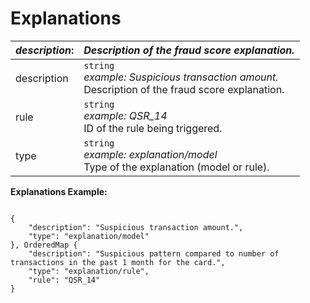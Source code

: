
# Explanations

| *description*: | *Description of the fraud score explanation.*|
|----|----|
| description |    ``` string ```  <br/>  *example:  Suspicious transaction amount.* <br/> Description of the fraud score explanation.|
| rule |    ``` string ```  <br/>  *example: QSR_14* <br/> ID of the rule being triggered.|
| type |    ``` string ```  <br/>  *example: explanation/model* <br/> Type of the explanation (model or rule).|


**Explanations Example:**

```{r}

{
    "description": "Suspicious transaction amount.",
    "type": "explanation/model"
}, OrderedMap {
    "description": "Suspicious pattern compared to number of transactions in the past 1 month for the card.",
    "type": "explanation/rule",
    "rule": "QSR_14"
}
```  





